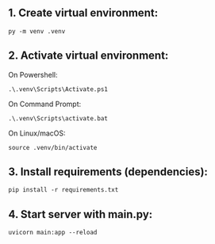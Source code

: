 ## 1. Create virtual environment:
```
py -m venv .venv
```

## 2. Activate virtual environment:
On Powershell:
```
.\.venv\Scripts\Activate.ps1
```

On Command Prompt:
```
.\.venv\Scripts\activate.bat
```

On Linux/macOS:
```
source .venv/bin/activate
```

## 3. Install requirements (dependencies):
```
pip install -r requirements.txt
```

## 4. Start server with main.py:
```
uvicorn main:app --reload
```
